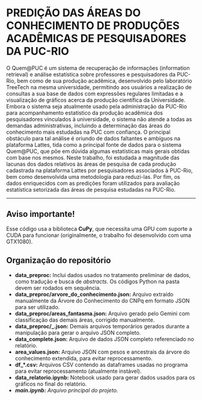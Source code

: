 # PREDIÇÃO DAS ÁREAS DO CONHECIMENTO DE PRODUÇÕES ACADÊMICAS DE PESQUISADORES DA PUC-RIO

O Quem@PUC é um sistema de recuperação de informações (information retrieval)  e análise estatística sobre professores e pesquisadores da PUC-Rio, bem como de sua produção acadêmica, desenvolvido pelo laboratório TreeTech na mesma universidade, permitindo aos usuários a realização de consultas a sua base de dados com expressões regulares limitadas e a visualização de gráficos acerca da produção científica da Universidade. Embora o sistema seja atualmente usado pela administração da PUC-Rio para acompanhamento estatístico da produção acadêmica dos pesquisadores vinculados à universidade, o sistema não atende a todas as demandas administrativas, incluindo a determinação das áreas do conhecimento mais estudadas na PUC com confiança.
O principal obstáculo para tal análise é oriundo de dados faltantes e ambíguos na plataforma Lattes, tida como a principal fonte de dados para o sistema Quem@PUC, que põe em dúvida algumas estatísticas mais gerais obtidas com base nos mesmos.
Neste trabalho, foi estudada a magnitude das lacunas dos dados relativos às áreas de pesquisa de cada produção cadastrada na plataforma Lattes por pesquisadores associados à PUC-Rio, bem como desenvolvida uma metodologia para reduzi-las. Por fim, os dados enriquecidos com as predições foram utilizados para avaliação estatística setorizada das áreas de pesquisa estudadas na PUC-Rio.

---
## Aviso importante!
Esse código usa a biblioteca **CuPy**, que necessita uma GPU com suporte a CUDA para funcionar (originalmente, o trabalho foi desenvolvido com uma GTX1080).

## Organização do repositório
- **data_preproc:** Inclui dados usados no tratamento preliminar de dados, como tradução e busca de _abstracts_. Os códigos Python na pasta devem ser rodados em sequência.
- **data_preproc/arvore_do_conhecimento.json:** Arquivo extraído manualmente da Árvore do Conhecimento do CNPq em formato JSON para ser utilizado.
- **data_preproc/areas_fantasma.json:** Arquivo gerado pelo Gemini com classificação das demais áreas, corrigido manualmente.
- **data_preproc/_.json:** Demais arquivos temporários gerados durante a manipulação para gerar o arquivo JSON completo.
- **data_complete.json:** Arquivo de dados JSON completo referenciado no relatório.
- **area_values.json:** Arquivo JSON com pesos e ancestrais da árvore do conhecimento extendida, para evitar reprocessamento.
- **df_*.csv:** Arquivos CSV contendo as dataframes usadas no programa para evitar reprocessamento (atualmente instável).
- **data_relatorio.ipynb:** Notebook usado para gerar dados usados para os gráficos no final do relatório.
- _**main.ipynb:** Arquivo principal do projeto._

